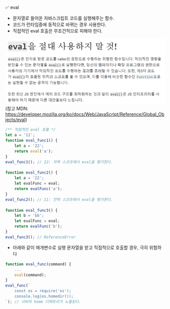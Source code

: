 ✅ eval
* 문자열로 들어온 자바스크립트 코드를 실행해주는 함수.
* 코드가 런타임중에 동적으로 바뀌는 경우 사용한다.
* 직접적인 eval 호출은 무조건적으로 피해야 한다.

![eval](../resources/eval.png)
(참고 MDN: https://developer.mozilla.org/ko/docs/Web/JavaScript/Reference/Global_Objects/eval)

```javascript
/** 직접적인 eval 호출 */
let a = '11';
function eval_func1() {
    let a = '22';
    return eval('a');
}
eval_func1(); // 22: 지역 스코프에서 eval을 평가한다.

function eval_func2() {
    let a = '22';
    let evalFunc = eval;
    return evalFunc('a');
}
eval_func2(); // 11: 전역 스코프에서 eval을 평가한다.

function eval_func3() {
    let b = 'bb';
    let evalFunc = eval;
    return evalFunc('b');
}
eval_func3(); // ReferenceError
```

* 아래와 같이 매개변수로 실행 문자열을 받고 직접적으로 호출할 경우, 극히 위험하다
```javascript
function eval_func(command) {
    ...
    eval(command);
}
eval_func(`
    const os = require('os');
    console.log(os.homedir());
`); // 서버의 home 디렉토리가 노출된다.
```